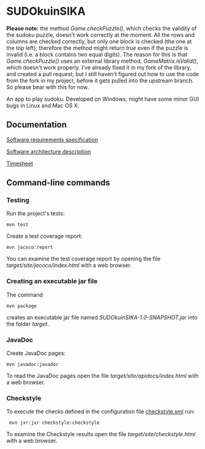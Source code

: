 # SUDOkuinSIKA

__Please note:__ the method _Game.checkPuzzle()_, which checks the validity of the sudoku puzzle, doesn't work correctly at the moment. All the rows and columns are checked correctly, but only one block is checked (the one at the top left); therefore the method might return _true_ even if the puzzle is invalid (i.e. a block contains two equal digits). The reason for this is that _Game.checkPuzzle()_ uses an external library method, _GameMatrix.isValid()_, which doesn't work properly. I've already fixed it in my fork of the library, and created a pull request; but I still haven't figured out how to use the code from the fork in my project, before it gets pulled into the upstream branch. So please bear with this for now.

An app to play sudoku. Developed on Windows, might have some minor GUI bugs in Linux and Mac OS X.

## Documentation

[Software requirements specification](https://github.com/nigoshh/otm-harjoitustyo/blob/master/documentation/software_requirements_specification.md)

[Software architecture description](https://github.com/nigoshh/otm-harjoitustyo/blob/master/documentation/architecture.md)

[Timesheet](https://github.com/nigoshh/otm-harjoitustyo/blob/master/documentation/timesheet.md)

## Command-line commands

### Testing

Run the project's tests:

```
mvn test
```

Create a test coverage report:

```
mvn jacoco:report
```

You can examine the test coverage report by opening the file _target/site/jacoco/index.html_ with a web browser.

### Creating an executable jar file

The command

```
mvn package
```

creates an executable jar file named _SUDOkuinSIKA-1.0-SNAPSHOT.jar_ into the folder _target_.

### JavaDoc

Create JavaDoc pages:

```
mvn javadoc:javadoc
```

To read the JavaDoc pages open the file _target/site/apidocs/index.html_ with a web browser.

### Checkstyle

To execute the checks defined in the configuration file [checkstyle.xml](https://github.com/nigoshh/otm-harjoitustyo/blob/master/SUDOkuinSIKA/checkstyle.xml) run:

```
 mvn jxr:jxr checkstyle:checkstyle
```

To examine the Checkstyle results open the file _target/site/checkstyle.html_ with a web browser.
